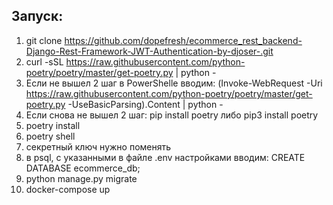 ## Запуск:
1. git clone https://github.com/dopefresh/ecommerce_rest_backend-Django-Rest-Framework-JWT-Authentication-by-djoser-.git
2. curl -sSL https://raw.githubusercontent.com/python-poetry/poetry/master/get-poetry.py | python -
2. Если не вышел 2 шаг в PowerShellе вводим: (Invoke-WebRequest -Uri https://raw.githubusercontent.com/python-poetry/poetry/master/get-poetry.py -UseBasicParsing).Content | python -
2. Если снова не вышел 2 шаг: pip install poetry либо pip3 install poetry
3. poetry install
4. poetry shell
5. секретный ключ нужно поменять
6. в psql, с указанными в файле .env настройками вводим: CREATE DATABASE ecommerce_db;
7. python manage.py migrate
8. docker-compose up
